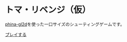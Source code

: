 # トマ・リベンジ（仮）
[phina-gl2d](https://github.com/pentamania/phina-gl2d)を使った一口サイズのシューティングゲームです。

[プレイする](https://pentamania.github.io/toma-shooting/)
